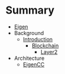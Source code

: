 # Summary

* [Eigen](README.md)
* Background
    * [Introduction](doc/introduction/introduction.md)
        * [Blockchain](doc/introduction/blockchain/blockchain.md)
            * [Layer2](doc/introduction/blockchain/layer2/layer2.md)
* Architecture
    * [EigenCC](doc/eigencc/eigencc.md)


